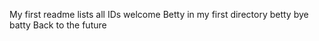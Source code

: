 My first readme
lists all IDs
welcome
Betty in my first directory
betty
bye batty
Back to the future
